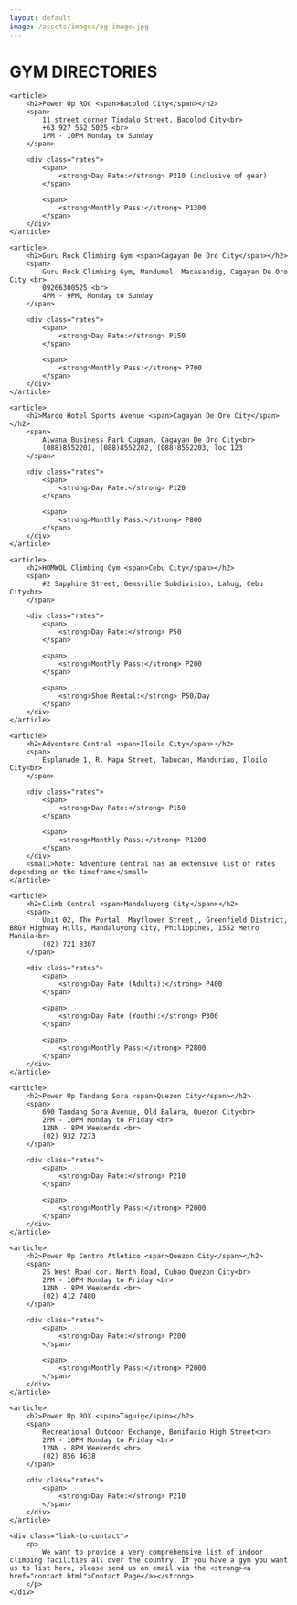 ```yaml
---
layout: default
image: /assets/images/og-image.jpg
---
```


<div class="directory fixed-width-container">
	<h1 class="section-heading">GYM DIRECTORIES</h1>

	<article>
		<h2>Power Up ROC <span>Bacolod City</span></h2>
		<span>
			11 street corner Tindalo Street, Bacolod City<br>
			+63 927 552 5025 <br>
			1PM - 10PM Monday to Sunday
		</span>

		<div class="rates">
			<span>
				<strong>Day Rate:</strong> P210 (inclusive of gear)
			</span>

			<span>
				<strong>Monthly Pass:</strong> P1300
			</span>
		</div>
	</article>

	<article>
		<h2>Guru Rock Climbing Gym <span>Cagayan De Oro City</span></h2>
		<span>
			Guru Rock Climbing Gym, Mandumol, Macasandig, Cagayan De Oro City <br>
			09266300525 <br>
			4PM - 9PM, Monday to Sunday
		</span>

		<div class="rates">
			<span>
				<strong>Day Rate:</strong> P150
			</span>

			<span>
				<strong>Monthly Pass:</strong> P700
			</span>
		</div>
	</article>

	<article>
		<h2>Marco Hotel Sports Avenue <span>Cagayan De Oro City</span></h2>
		<span>
			Alwana Business Park Cugman, Cagayan De Oro City<br>
			(088)8552201, (088)8552202, (088)8552203, loc 123
		</span>

		<div class="rates">
			<span>
				<strong>Day Rate:</strong> P120
			</span>

			<span>
				<strong>Monthly Pass:</strong> P800
			</span>
		</div>
	</article>

	<article>
		<h2>HOMWOL Climbing Gym <span>Cebu City</span></h2>
		<span>
			#2 Sapphire Street, Gemsville Subdivision, Lahug, Cebu City<br>
		</span>

		<div class="rates">
			<span>
				<strong>Day Rate:</strong> P50
			</span>

			<span>
				<strong>Monthly Pass:</strong> P200
			</span>

			<span>
				<strong>Shoe Rental:</strong> P50/Day
			</span>
		</div>
	</article>

	<article>
		<h2>Adventure Central <span>Iloilo City</span></h2>
		<span>
			Esplanade 1, R. Mapa Street, Tabucan, Manduriao, Iloilo City<br>
		</span>

		<div class="rates">
			<span>
				<strong>Day Rate:</strong> P150
			</span>

			<span>
				<strong>Monthly Pass:</strong> P1200
			</span>
		</div>
		<small>Note: Adventure Central has an extensive list of rates depending on the timeframe</small>
	</article>

	<article>
		<h2>Climb Central <span>Mandaluyong City</span></h2>
		<span>
			Unit 02, The Portal, Mayflower Street,, Greenfield District, BRGY Highway Hills, Mandaluyong City, Philippines, 1552 Metro Manila<br>
			(02) 721 8307
		</span>

		<div class="rates">
			<span>
				<strong>Day Rate (Adults):</strong> P400
			</span>

			<span>
				<strong>Day Rate (Youth):</strong> P300
			</span>

			<span>
				<strong>Monthly Pass:</strong> P2800
			</span>
		</div>
	</article>

	<article>
		<h2>Power Up Tandang Sora <span>Quezon City</span></h2>
		<span>
			690 Tandang Sora Avenue, Old Balara, Quezon City<br>
			2PM - 10PM Monday to Friday <br>
			12NN - 8PM Weekends <br>
			(02) 932 7273
		</span>

		<div class="rates">
			<span>
				<strong>Day Rate:</strong> P210
			</span>

			<span>
				<strong>Monthly Pass:</strong> P2000
			</span>
		</div>
	</article>

	<article>
		<h2>Power Up Centro Atletico <span>Quezon City</span></h2>
		<span>
			25 West Road cor. North Road, Cubao Quezon City<br>
			2PM - 10PM Monday to Friday <br>
			12NN - 8PM Weekends <br>
			(02) 412 7480
		</span>

		<div class="rates">
			<span>
				<strong>Day Rate:</strong> P200
			</span>

			<span>
				<strong>Monthly Pass:</strong> P2000
			</span>
		</div>
	</article>

	<article>
		<h2>Power Up ROX <span>Taguig</span></h2>
		<span>
			Recreational Outdoor Exchange, Bonifacio High Street<br>
			2PM - 10PM Monday to Friday <br>
			12NN - 8PM Weekends <br>
			(02) 856 4638
		</span>

		<div class="rates">
			<span>
				<strong>Day Rate:</strong> P210
			</span>
		</div>
	</article>

	<div class="link-to-contact">
		<p>
			We want to provide a very comprehensive list of indoor climbing facilities all over the country. If you have a gym you want us to list here, please send us an email via the <strong><a href="contact.html">Contact Page</a></strong>.
		</p>
	</div>
</div>
